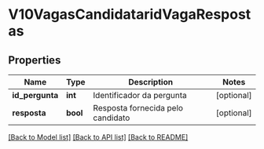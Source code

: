 # V10VagasCandidataridVagaRespostas

## Properties
Name | Type | Description | Notes
------------ | ------------- | ------------- | -------------
**id_pergunta** | **int** | Identificador da pergunta | [optional] 
**resposta** | **bool** | Resposta fornecida pelo candidato | [optional] 

[[Back to Model list]](../README.md#documentation-for-models) [[Back to API list]](../README.md#documentation-for-api-endpoints) [[Back to README]](../README.md)


